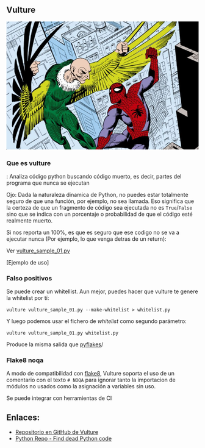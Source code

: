 ## Vulture

![Vulture#](./vulture.jpg)


### Que es vulture

: Analiza código python buscando código muerto, es decir, partes del programa que
nunca se ejecutan

Ojo: Dada la naturaleza dinamica de Python, no puedes estar totalmente seguro de que una
función, por ejemplo, no sea llamada. Eso significa que la certeza de que un fragmento de
código sea ejecutada no es `True`/`False` sino que se indica con un porcentaje o
probabilidad de que el código esté realmente muerto.

Si nos reporta un 100%, es que es seguro que ese codigo no se va a ejecutar nunca (Por
ejemplo, lo que venga detras de un return):

Ver [vulture_sample_01.py](vulture_sample_01.py)

[Ejemplo de uso]

### Falso positivos

Se puede crear un whitellist. Aun mejor, puedes hacer que vulture te genere la whitelist por
tí:

```
vulture vulture_sample_01.py --make-whitelist > whitelist.py
```

Y luego podemos usar el fichero de _whitelist_ como segundo parámetro:

```
vulture vulture_sample_01.py whitelist.py
```


Produce la misma salida que [pyflakes](https://github.com/PyCQA/pyflakes)/

### Flake8 noqa

A modo de compatibilidad con [flake8](https://flake8.pycqa.org/en/latest/), Vulture
soporta el uso de un comentario con el texto `# NOQA` para ignorar tanto la importacion
de módulos no usados como la asignación a variables sin uso.

Se puede integrar con herramientas de CI


## Enlaces:

- [Repositorio en GitHub de Vulture](https://github.com/jendrikseipp/vulture)
- [Python Repo - Find dead Python code](https://pythonrepo.com/repo/jendrikseipp-vulture-python-code-refactoring)

